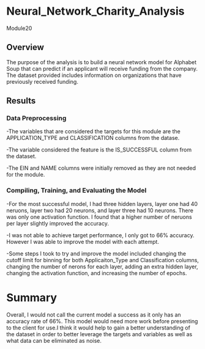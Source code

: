 # Neural_Network_Charity_Analysis
Module20

## Overview
The purpose of the analysis is to build a neural network model for Alphabet Soup that can predict if an applicant will receive funding from the company. The dataset provided includes information on organizations that have previously received funding.

## Results

### Data Preprocessing
-The variables that are considered the targets for this module are the APPLICATION_TYPE and CLASSIFICATION columns from the datase.

-The variable considered the feature is the IS_SUCCESSFUL column from the dataset.

-The EIN and NAME columns were initially removed as they are not needed for the module.

### Compiling, Training, and Evaluating the Model
-For the most successful model, I had three hidden layers, layer one had 40 neruons, layer two had 20 neurons, and layer three had 10 neurons. There was only one activation function. I found that a higher number of neruons per layer slightly improved the accuracy.

-I was not able to achieve target performance, I only got to 66% accuracy. However I was able to improve the model with each attempt.

-Some steps I took to try and improve the model included changing the cutoff limit for binning for both Applicaiton_Type and Classification columns, changing the number of nerons for each layer, adding an extra hidden layer, changing the activation function, and increasing the number of epochs.

# Summary
Overall, I would not call the current model a success as it only has an accuracy rate of 66%. This model would need more work before presenting to the client for use.I think it would help to gain a better understanding of the dataset in order to better leverage the targets and variables as well as what data can be eliminated as noise. 
